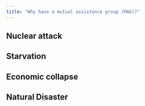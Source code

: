 ```yaml
---
title: "Why have a mutual assistance group (MAG)?"
---
```


## Nuclear attack
## Starvation
## Economic collapse
## Natural Disaster
